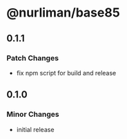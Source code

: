 # @nurliman/base85

## 0.1.1

### Patch Changes

- fix npm script for build and release

## 0.1.0

### Minor Changes

- initial release
